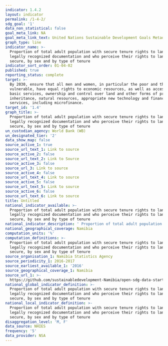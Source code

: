 ```yaml
---
indicator: 1.4.2
layout: indicator
permalink: /1-4-2/
sdg_goal: '1'
data_non_statistical: false
goal_meta_link: NA
goal_meta_link_text: United Nations Sustainable Development Goals Metadata (PDF 4.0 MB)
graph_type: line
indicator_name: >-
  Proportion of total adult population with secure tenure rights to land, with
  legally recognized documentation and who perceive their rights to land as
  secure, by sex and by type of tenure
indicator_sort_order: 01-04-02
published: true
reporting_status: complete
target: >-
  By 2030, ensure that all men and women, in particular the poor and the
  vulnerable, have equal rights to economic resources, as well as access to
  basic services, ownership and control over land and other forms of property,
  inheritance, natural resources, appropriate new technology and financial
  services, including microfinance.
target_id: '1.4'
graph_title: >-
  Proportion of total adult population with secure tenure rights to land, with
  legally recognized documentation and who perceive their rights to land as
  secure, by sex and by type of tenure
un_custodian_agency: World Bank (WB)
un_designated_tier: '2'
data_show_map: false
source_active_1: true
source_url_text_1: Link to source
source_active_2: false
source_url_text_2: Link to Source
source_active_3: false
source_url_3: Link to source
source_active_4: false
source_url_text_4: Link to source
source_active_5: false
source_url_text_5: Link to source
source_active_6: false
source_url_text_6: Link to source
title: Untitled
national_indicator_available: >-
  Proportion of total adult population with secure tenure rights to land, with
  legally recognized documentation and who perceive their rights to land as
  secure, by sex and by type of tenure
national_indicator_description: ' Proportion of total adult population with secure tenure rights to land, with legally recognized documentation and who perceive their rights to land as secure, by sex and by type of tenure'
national_geographical_coverage: Namibia
computation_units: '%'
computation_definitions: >-
  Proportion of total adult population with secure tenure rights to land, with
  legally recognized documentation and who perceive their rights to land as
  secure, by sex and by type of tenure
source_organisation_1: Namibia Statistics Agency
source_periodicity_1: 2016-2017
source_earliest_available_1: '2016'
source_geographical_coverage_1: Namibia
source_url_1: >-
  https://github.com/sustainabledevelopment-Namibia/open-sdg-data-starter/blob/develop/data/indicator_1-4-2.csv
national_global_indicator_definition: >-
  Proportion of total adult population with secure tenure rights to land, with
  legally recognized documentation and who perceive their rights to land as
  secure, by sex and by type of tenure
national_local_indicator_definition: >-
  Proportion of total adult population with secure tenure rights to land, with
  legally recognized documentation and who perceive their rights to land as
  secure, by sex and by type of tenure
disaggregation_level: 'M, F'
data_source: NHIES
frequency: '5'
data_provider: NSA
---
```

